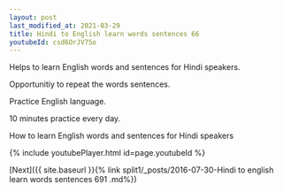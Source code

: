 ```yaml
---
layout: post
last_modified_at: 2021-03-29
title: Hindi to English learn words sentences 66 
youtubeId: csd6OrJV75o
---
```

 
 
Helps to learn English words and sentences for Hindi speakers.

Opportunitiy to repeat the words sentences. 

Practice English language. 
 
10 minutes practice every day. 
 
How to learn English words and sentences for Hindi speakers 
 
{% include youtubePlayer.html id=page.youtubeId %}
 
 
[Next]({{ site.baseurl }}{% link  split1/_posts/2016-07-30-Hindi to english learn words sentences 691 .md%})
 
